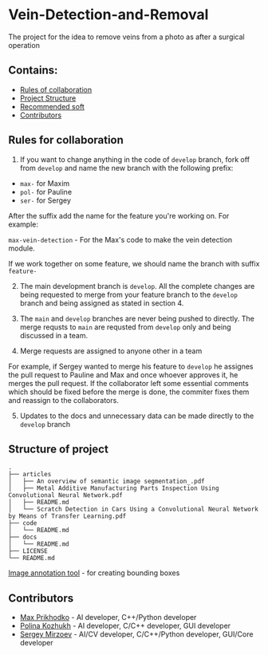 # Vein-Detection-and-Removal
The project for the idea to remove veins from a photo as after a surgical operation

## Contains:

- [Rules of collaboration](#rules)
- [Project Structure](#structure)
- [Recommended soft](#recommend)
- [Contributors](#thanks)

<a name="rules"/>

## Rules for collaboration

1) If you want to change anything in the code of `develop` branch, fork off from `develop` and name the new branch with the following prefix:

- `max-` for Maxim
- `pol-` for Pauline
- `ser-` for Sergey

After the suffix add the name for the feature you're working on. For example:

`max-vein-detection` - For the Max's code to make the vein detection module.

If we work together on some feature, we should name the branch with suffix `feature-`

2) The main development branch is `develop`. All the complete changes are being requested to merge from your feature branch to the `develop` branch and being assigned as stated in section 4.

3) The `main` and `develop` branches are never being pushed to directly. The merge requsts to `main` are requsted from `develop` only and being discussed in a team.

4) Merge requests are assigned to anyone other in a team

  For example, if Sergey wanted to merge his feature to `develop` he assignes the pull request to Pauline and Max and once whoever approves it, he merges the pull request. If the collaborator left some essential comments which should be fixed before the merge is done, the commiter fixes them and reassign to the collaborators.

5) Updates to the docs and unnecessary data can be made directly to the `develop` branch

<a name="structure"/>

## Structure of project

    .
    ├── articles
    │   ├── An overview of semantic image segmentation_.pdf
    │   ├── Metal Additive Manufacturing Parts Inspection Using Convolutional Neural Network.pdf
    │   ├── README.md
    │   └── Scratch Detection in Cars Using a Convolutional Neural Network by Means of Transfer Learning.pdf
    ├── code
    │   └── README.md
    ├── docs
    │   └── README.md
    ├── LICENSE
    └── README.md

<a name="recommend"/>

[Image annotation tool](https://github.com/tzutalin/labelImg) - for creating bounding boxes

<a name="thanks"/>

## Contributors

- [Max Prikhodko](https://github.com/max-prihodko) - AI developer, C++/Python developer
- [Polina Kozhukh](https://github.com/PolinaRise) - AI developer, C/C++ developer, GUI developer
- [Sergey Mirzoev](https://github.com/Mr-S-Mirzoev) - AI/CV developer, C/C++/Python developer, GUI/Core developer

